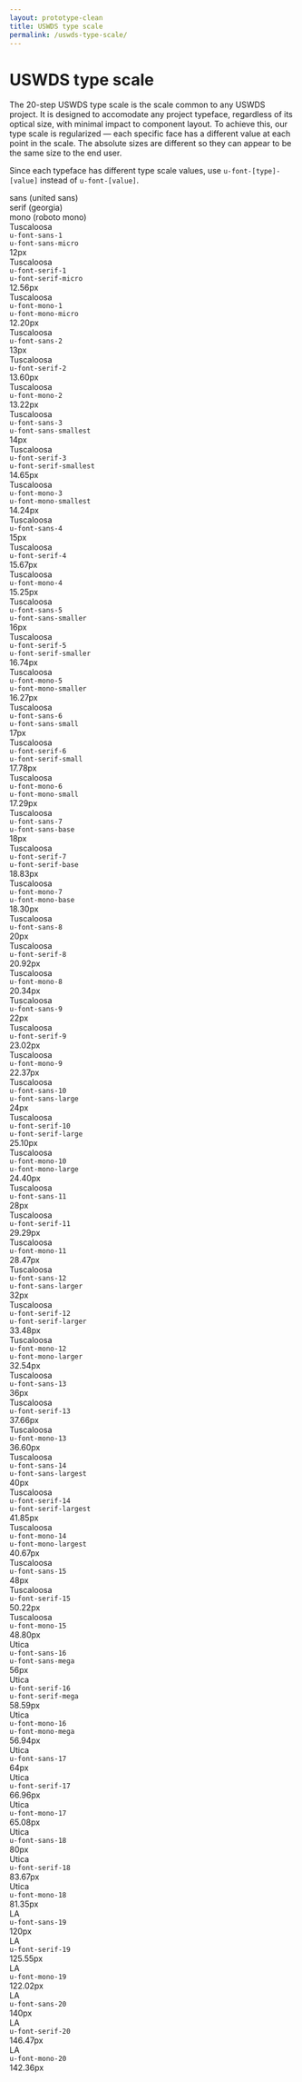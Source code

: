 ```yaml
---
layout: prototype-clean
title: USWDS type scale
permalink: /uswds-type-scale/
---
```


<div class="clearfix g-container-tablet-plus padding-top-6 line-height-smallest">
  <h1 class="font-weight-300 margin-bottom-4 margin-top-0">USWDS type scale</h1>
  <p class="line-height-base font-weight-300 margin-bottom-2">The 20-step USWDS type scale is the scale common to any USWDS project. It is designed to accomodate any project typeface, regardless of its optical size, with minimal impact to component layout. To achieve this, our type scale is regularized — each specific face has a different value at each point in the scale. The absolute sizes are different so they can appear to be the same size to the end user.</p>
  <p class="line-height-base font-weight-300 margin-bottom-6">Since each typeface has different type scale values, use <code class="txt-code">u-font-[type]-[value]</code> instead of <code class="txt-code">u-font-[value]</code>.</p>
  <div class="g-row g-gap align-items-center margin-bottom-2 padding-bottom-1 border-bottom-2px">
    <div class="g-col-4 font-weight-700 font-sans-1">sans (united sans)</div>
    <div class="g-col-4 font-weight-700 font-sans-1">serif (georgia)</div>
    <div class="g-col-4 font-weight-700 font-sans-1">mono (roboto mono)</div>
  </div>
  <div class="g-row g-gap align-items-center font-weight-400 padding-bottom-2 margin-bottom-2 border-bottom border-color-20">
    <div class="g-col-4 display-flex flex-direction-column justify-content-flex-end">
      <div class="font-sans-1 color-black-90">Tuscaloosa</div>
      <div class="font-mono-1 padding-top-2"><code class="txt-code font-mono-2">u-font-sans-1</code></div>
      <div class="font-mono-1 padding-top-2"><code class="txt-code font-mono-2 border background-color-0 color-black-90">u-font-sans-micro</code></div>
      <div class="padding-top-1p5 font-mono-1 font-weight-700">12px</div>
    </div>
    <div class="g-col-4 display-flex flex-direction-column justify-content-flex-end">
      <div class="font-serif-1 color-black-90">Tuscaloosa</div>
      <div class="font-mono-1 padding-top-2"><code class="txt-code font-mono-2">u-font-serif-1</code></div>
      <div class="font-mono-1 padding-top-2"><code class="txt-code font-mono-2 border background-color-0 color-black-90">u-font-serif-micro</code></div>
      <div class="padding-top-1p5 font-mono-1 font-weight-300">12.56px</div>
    </div>
    <div class="g-col-4 display-flex flex-direction-column justify-content-flex-end">
      <div class="font-mono-1 color-black-90">Tuscaloosa</div>
      <div class="font-mono-1 padding-top-2"><code class="txt-code font-mono-2">u-font-mono-1</code></div>
      <div class="font-mono-1 padding-top-2"><code class="txt-code font-mono-2 border background-color-0 color-black-90">u-font-mono-micro</code></div>
      <div class="padding-top-1p5 font-mono-1 font-weight-300">12.20px</div>
    </div>
  </div>

  <div class="g-row g-gap align-items-center font-weight-400 padding-bottom-2 margin-bottom-2 border-bottom border-color-20">
    <div class="g-col-4 display-flex flex-direction-column justify-content-flex-end">
      <div class="font-sans-2">Tuscaloosa</div>
      <div class="font-mono-1 padding-top-2"><code class="txt-code font-mono-2">u-font-sans-2</code></div>
      <div class="padding-top-1p5 font-mono-1 font-weight-700">13px</div>
    </div>
    <div class="g-col-4 display-flex flex-direction-column justify-content-flex-end">
      <div class="font-serif-2">Tuscaloosa</div>
      <div class="font-mono-1 padding-top-2"><code class="txt-code font-mono-2">u-font-serif-2</code></div>
      <div class="padding-top-1p5 font-mono-1 font-weight-300">13.60px</div>
    </div>
    <div class="g-col-4 display-flex flex-direction-column justify-content-flex-end">
      <div class="font-mono-2">Tuscaloosa</div>
      <div class="font-mono-1 padding-top-2"><code class="txt-code font-mono-2">u-font-mono-2</code></div>
      <div class="padding-top-1p5 font-mono-1 font-weight-300">13.22px</div>
    </div>
  </div>

  <div class="g-row g-gap align-items-center font-weight-400 padding-bottom-2 margin-bottom-2 border-bottom border-color-20">
    <div class="g-col-4 display-flex flex-direction-column justify-content-flex-end">
      <div class="font-sans-3 color-black-90">Tuscaloosa</div>
      <div class="font-mono-1 padding-top-2"><code class="txt-code font-mono-2">u-font-sans-3</code></div>
      <div class="font-mono-1 padding-top-2"><code class="txt-code font-mono-2 border background-color-0 color-black-90">u-font-sans-smallest</code></div>
      <div class="padding-top-1p5 font-mono-1 font-weight-700">14px</div>
    </div>
    <div class="g-col-4 display-flex flex-direction-column justify-content-flex-end">
      <div class="font-serif-3 color-black-90">Tuscaloosa</div>
      <div class="font-mono-1 padding-top-2"><code class="txt-code font-mono-2">u-font-serif-3</code></div>
      <div class="font-mono-1 padding-top-2"><code class="txt-code font-mono-2 border background-color-0 color-black-90">u-font-serif-smallest</code></div>
      <div class="padding-top-1p5 font-mono-1 font-weight-300">14.65px</div>
    </div>
    <div class="g-col-4 display-flex flex-direction-column justify-content-flex-end">
      <div class="font-mono-3 color-black-90">Tuscaloosa</div>
      <div class="font-mono-1 padding-top-2"><code class="txt-code font-mono-2">u-font-mono-3</code></div>
      <div class="font-mono-1 padding-top-2"><code class="txt-code font-mono-2 border background-color-0 color-black-90">u-font-mono-smallest</code></div>
      <div class="padding-top-1p5 font-mono-1 font-weight-300">14.24px</div>
    </div>
  </div>

  <div class="g-row g-gap align-items-center font-weight-400 padding-bottom-2 margin-bottom-2 border-bottom border-color-20">
    <div class="g-col-4 display-flex flex-direction-column justify-content-flex-end">
      <div class="font-sans-4">Tuscaloosa</div>
      <div class="font-mono-1 padding-top-2"><code class="txt-code font-mono-2">u-font-sans-4</code></div>
      <div class="padding-top-1p5 font-mono-1 font-weight-700">15px</div>
    </div>
    <div class="g-col-4 display-flex flex-direction-column justify-content-flex-end">
      <div class="font-serif-4">Tuscaloosa</div>
      <div class="font-mono-1 padding-top-2"><code class="txt-code font-mono-2">u-font-serif-4</code></div>
      <div class="padding-top-1p5 font-mono-1 font-weight-300">15.67px</div>
    </div>
    <div class="g-col-4 display-flex flex-direction-column justify-content-flex-end">
      <div class="font-mono-4">Tuscaloosa</div>
      <div class="font-mono-1 padding-top-2"><code class="txt-code font-mono-2">u-font-mono-4</code></div>
      <div class="padding-top-1p5 font-mono-1 font-weight-300">15.25px</div>
    </div>
  </div>

  <div class="g-row g-gap align-items-center font-weight-400 padding-bottom-2 margin-bottom-2 border-bottom border-color-20">
    <div class="g-col-4 display-flex flex-direction-column justify-content-flex-end">
      <div class="font-sans-5 color-black-90">Tuscaloosa</div>
      <div class="font-mono-1 padding-top-2"><code class="txt-code font-mono-2">u-font-sans-5</code></div>
      <div class="font-mono-1 padding-top-2"><code class="txt-code font-mono-2 border background-color-0 color-black-90">u-font-sans-smaller</code></div>
      <div class="padding-top-1p5 font-mono-1 font-weight-700">16px</div>
    </div>
    <div class="g-col-4 display-flex flex-direction-column justify-content-flex-end">
      <div class="font-serif-5 color-black-90">Tuscaloosa</div>
      <div class="font-mono-1 padding-top-2"><code class="txt-code font-mono-2">u-font-serif-5</code></div>
      <div class="font-mono-1 padding-top-2"><code class="txt-code font-mono-2 border background-color-0 color-black-90">u-font-serif-smaller</code></div>
      <div class="padding-top-1p5 font-mono-1 font-weight-300">16.74px</div>
    </div>
    <div class="g-col-4 display-flex flex-direction-column justify-content-flex-end">
      <div class="font-mono-5 color-black-90">Tuscaloosa</div>
      <div class="font-mono-1 padding-top-2"><code class="txt-code font-mono-2">u-font-mono-5</code></div>
      <div class="font-mono-1 padding-top-2"><code class="txt-code font-mono-2 border background-color-0 color-black-90">u-font-mono-smaller</code></div>
      <div class="padding-top-1p5 font-mono-1 font-weight-300">16.27px</div>
    </div>
  </div>

  <div class="g-row g-gap align-items-center font-weight-400 padding-bottom-2 margin-bottom-2 border-bottom border-color-20">
    <div class="g-col-4 display-flex flex-direction-column justify-content-flex-end">
      <div class="font-sans-6 color-black-90">Tuscaloosa</div>
      <div class="font-mono-1 padding-top-2"><code class="txt-code font-mono-2">u-font-sans-6</code></div>
      <div class="font-mono-1 padding-top-2"><code class="txt-code font-mono-2 border background-color-0 color-black-90">u-font-sans-small</code></div>
      <div class="padding-top-1p5 font-mono-1 font-weight-700">17px</div>
    </div>
    <div class="g-col-4 display-flex flex-direction-column justify-content-flex-end">
      <div class="font-serif-6 color-black-90">Tuscaloosa</div>
      <div class="font-mono-1 padding-top-2"><code class="txt-code font-mono-2">u-font-serif-6</code></div>
      <div class="font-mono-1 padding-top-2"><code class="txt-code font-mono-2 border background-color-0 color-black-90">u-font-serif-small</code></div>
      <div class="padding-top-1p5 font-mono-1 font-weight-300">17.78px</div>
    </div>
    <div class="g-col-4 display-flex flex-direction-column justify-content-flex-end">
      <div class="font-mono-6 color-black-90">Tuscaloosa</div>
      <div class="font-mono-1 padding-top-2"><code class="txt-code font-mono-2">u-font-mono-6</code></div>
      <div class="font-mono-1 padding-top-2"><code class="txt-code font-mono-2 border background-color-0 color-black-90">u-font-mono-small</code></div>
      <div class="padding-top-1p5 font-mono-1 font-weight-300">17.29px</div>
    </div>
  </div>

  <div class="g-row g-gap align-items-center font-weight-400 padding-bottom-2 margin-bottom-2 border-bottom border-color-20">
    <div class="g-col-4 display-flex flex-direction-column justify-content-flex-end">
      <div class="font-sans-7 color-black-90">Tuscaloosa</div>
      <div class="font-mono-1 padding-top-2"><code class="txt-code font-mono-2">u-font-sans-7</code></div>
      <div class="font-mono-1 padding-top-2"><code class="txt-code font-mono-2 border background-color-0 color-black-90">u-font-sans-base</code></div>
      <div class="padding-top-1p5 font-mono-1 font-weight-700">18px</div>
    </div>
    <div class="g-col-4 display-flex flex-direction-column justify-content-flex-end">
      <div class="font-serif-7 color-black-90">Tuscaloosa</div>
      <div class="font-mono-1 padding-top-2"><code class="txt-code font-mono-2">u-font-serif-7</code></div>
      <div class="font-mono-1 padding-top-2"><code class="txt-code font-mono-2 border background-color-0 color-black-90">u-font-serif-base</code></div>
    <div class="padding-top-1p5 font-mono-1 font-weight-300">18.83px</div>
    </div>
    <div class="g-col-4 display-flex flex-direction-column justify-content-flex-end">
      <div class="font-mono-7 color-black-90">Tuscaloosa</div>
      <div class="font-mono-1 padding-top-2"><code class="txt-code font-mono-2">u-font-mono-7</code></div>
      <div class="font-mono-1 padding-top-2"><code class="txt-code font-mono-2 border background-color-0 color-black-90">u-font-mono-base</code></div>
      <div class="padding-top-1p5 font-mono-1 font-weight-300">18.30px</div>
    </div>
  </div>

  <div class="g-row g-gap align-items-center font-weight-400 padding-bottom-2 margin-bottom-2 border-bottom border-color-20">
    <div class="g-col-4 display-flex flex-direction-column justify-content-flex-end">
      <div class="font-sans-8">Tuscaloosa</div>
      <div class="font-mono-1 padding-top-2"><code class="txt-code font-mono-2">u-font-sans-8</code></div>
      <div class="padding-top-1p5 font-mono-1 font-weight-700">20px</div>
    </div>
    <div class="g-col-4 display-flex flex-direction-column justify-content-flex-end">
      <div class="font-serif-8">Tuscaloosa</div>
      <div class="font-mono-1 padding-top-2"><code class="txt-code font-mono-2">u-font-serif-8</code></div>
      <div class="padding-top-1p5 font-mono-1 font-weight-300">20.92px</div>
    </div>
    <div class="g-col-4 display-flex flex-direction-column justify-content-flex-end">
      <div class="font-mono-8">Tuscaloosa</div>
      <div class="font-mono-1 padding-top-2"><code class="txt-code font-mono-2">u-font-mono-8</code></div>
      <div class="padding-top-1p5 font-mono-1 font-weight-300">20.34px</div>
    </div>
  </div>

  <div class="g-row g-gap align-items-center font-weight-400 padding-bottom-2 margin-bottom-2 border-bottom border-color-20">
    <div class="g-col-4 display-flex flex-direction-column justify-content-flex-end">
      <div class="font-sans-9">Tuscaloosa</div>
      <div class="font-mono-1 padding-top-2"><code class="txt-code font-mono-2">u-font-sans-9</code></div>
      <div class="padding-top-1p5 font-mono-1 font-weight-700">22px</div>
    </div>
    <div class="g-col-4 display-flex flex-direction-column justify-content-flex-end">
      <div class="font-serif-9">Tuscaloosa</div>
      <div class="font-mono-1 padding-top-2"><code class="txt-code font-mono-2">u-font-serif-9</code></div>
      <div class="padding-top-1p5 font-mono-1 font-weight-300">23.02px</div>
    </div>
    <div class="g-col-4 display-flex flex-direction-column justify-content-flex-end">
      <div class="font-mono-9">Tuscaloosa</div>
      <div class="font-mono-1 padding-top-2"><code class="txt-code font-mono-2">u-font-mono-9</code></div>
      <div class="padding-top-1p5 font-mono-1 font-weight-300">22.37px</div>
    </div>
  </div>

  <div class="g-row g-gap align-items-center font-weight-400 padding-bottom-2 margin-bottom-2 border-bottom border-color-20">
    <div class="g-col-4 display-flex flex-direction-column justify-content-flex-end">
      <div class="font-sans-10 color-black-90">Tuscaloosa</div>
      <div class="font-mono-1 padding-top-2"><code class="txt-code font-mono-2">u-font-sans-10</code></div>
      <div class="font-mono-1 padding-top-2"><code class="txt-code font-mono-2 border background-color-0 color-black-90">u-font-sans-large</code></div>
    <div class="padding-top-1p5 font-mono-1 font-weight-700">24px</div>
    </div>
    <div class="g-col-4 display-flex flex-direction-column justify-content-flex-end">
      <div class="font-serif-10 color-black-90">Tuscaloosa</div>
      <div class="font-mono-1 padding-top-2"><code class="txt-code font-mono-2">u-font-serif-10</code></div>
      <div class="font-mono-1 padding-top-2"><code class="txt-code font-mono-2 border background-color-0 color-black-90">u-font-serif-large</code></div>
      <div class="padding-top-1p5 font-mono-1 font-weight-300">25.10px</div>
    </div>
    <div class="g-col-4 display-flex flex-direction-column justify-content-flex-end">
      <div class="font-mono-10 color-black-90">Tuscaloosa</div>
      <div class="font-mono-1 padding-top-2"><code class="txt-code font-mono-2">u-font-mono-10</code></div>
      <div class="font-mono-1 padding-top-2"><code class="txt-code font-mono-2 border background-color-0 color-black-90">u-font-mono-large</code></div>
      <div class="padding-top-1p5 font-mono-1 font-weight-300">24.40px</div>
    </div>
  </div>

  <div class="g-row g-gap align-items-center font-weight-400 padding-bottom-2 margin-bottom-2 border-bottom border-color-20">
    <div class="g-col-4 display-flex flex-direction-column justify-content-flex-end">
      <div class="font-sans-11">Tuscaloosa</div>
      <div class="font-mono-1 padding-top-2"><code class="txt-code font-mono-2">u-font-sans-11</code></div>
      <div class="padding-top-1p5 font-mono-1 font-weight-700">28px</div>
    </div>
    <div class="g-col-4 display-flex flex-direction-column justify-content-flex-end">
      <div class="font-serif-11">Tuscaloosa</div>
      <div class="font-mono-1 padding-top-2"><code class="txt-code font-mono-2">u-font-serif-11</code></div>
      <div class="padding-top-1p5 font-mono-1 font-weight-300">29.29px</div>
    </div>
    <div class="g-col-4 display-flex flex-direction-column justify-content-flex-end">
      <div class="font-mono-11">Tuscaloosa</div>
      <div class="font-mono-1 padding-top-2"><code class="txt-code font-mono-2">u-font-mono-11</code></div>
      <div class="padding-top-1p5 font-mono-1 font-weight-300">28.47px</div>
    </div>
  </div>

  <div class="g-row g-gap align-items-center font-weight-400 padding-bottom-2 margin-bottom-2 border-bottom border-color-20">
    <div class="g-col-4 display-flex flex-direction-column justify-content-flex-end">
      <div class="font-sans-12 color-black-90">Tuscaloosa</div>
      <div class="font-mono-1 padding-top-2"><code class="txt-code font-mono-2">u-font-sans-12</code></div>
      <div class="font-mono-1 padding-top-2"><code class="txt-code font-mono-2 border background-color-0 color-black-90">u-font-sans-larger</code></div>
      <div class="padding-top-1p5 font-mono-1 font-weight-700">32px</div>
    </div>
    <div class="g-col-4 display-flex flex-direction-column justify-content-flex-end">
      <div class="font-serif-12 color-black-90">Tuscaloosa</div>
      <div class="font-mono-1 padding-top-2"><code class="txt-code font-mono-2">u-font-serif-12</code></div>
      <div class="font-mono-1 padding-top-2"><code class="txt-code font-mono-2 border background-color-0 color-black-90">u-font-serif-larger</code></div>
      <div class="padding-top-1p5 font-mono-1 font-weight-300">33.48px</div>
    </div>
    <div class="g-col-4 display-flex flex-direction-column justify-content-flex-end">
      <div class="font-mono-12 color-black-90">Tuscaloosa</div>
      <div class="font-mono-1 padding-top-2"><code class="txt-code font-mono-2">u-font-mono-12</code></div>
      <div class="font-mono-1 padding-top-2"><code class="txt-code font-mono-2 border background-color-0 color-black-90">u-font-mono-larger</code></div>
      <div class="padding-top-1p5 font-mono-1 font-weight-300">32.54px</div>
    </div>
  </div>

  <div class="g-row g-gap align-items-center font-weight-400 padding-bottom-2 margin-bottom-2 border-bottom border-color-20">
    <div class="g-col-4 display-flex flex-direction-column justify-content-flex-end">
      <div class="font-sans-13">Tuscaloosa</div>
      <div class="font-mono-1 padding-top-2"><code class="txt-code font-mono-2">u-font-sans-13</code></div>
      <div class="padding-top-1p5 font-mono-1 font-weight-700">36px</div>
    </div>
    <div class="g-col-4 display-flex flex-direction-column justify-content-flex-end">
      <div class="font-serif-13">Tuscaloosa</div>
      <div class="font-mono-1 padding-top-2"><code class="txt-code font-mono-2">u-font-serif-13</code></div>
      <div class="padding-top-1p5 font-mono-1 font-weight-300">37.66px</div>
    </div>
    <div class="g-col-4 display-flex flex-direction-column justify-content-flex-end">
      <div class="font-mono-13">Tuscaloosa</div>
      <div class="font-mono-1 padding-top-2"><code class="txt-code font-mono-2">u-font-mono-13</code></div>
      <div class="padding-top-1p5 font-mono-1 font-weight-300">36.60px</div>
    </div>
  </div>

  <div class="g-row g-gap align-items-center font-weight-400 padding-bottom-2 margin-bottom-2 border-bottom border-color-20">
    <div class="g-col-4 display-flex flex-direction-column justify-content-flex-end">
      <div class="font-sans-14 color-black-90">Tuscaloosa</div>
      <div class="font-mono-1 padding-top-2"><code class="txt-code font-mono-2">u-font-sans-14</code></div>
      <div class="font-mono-1 padding-top-2"><code class="txt-code font-mono-2 border background-color-0 color-black-90">u-font-sans-largest</code></div>
    <div class="padding-top-1p5 font-mono-1 font-weight-700">40px</div>
    </div>
    <div class="g-col-4 display-flex flex-direction-column justify-content-flex-end">
      <div class="font-serif-14 color-black-90">Tuscaloosa</div>
      <div class="font-mono-1 padding-top-2"><code class="txt-code font-mono-2">u-font-serif-14</code></div>
      <div class="font-mono-1 padding-top-2"><code class="txt-code font-mono-2 border background-color-0 color-black-90">u-font-serif-largest</code></div>
      <div class="padding-top-1p5 font-mono-1 font-weight-300">41.85px</div>
    </div>
    <div class="g-col-4 display-flex flex-direction-column justify-content-flex-end">
      <div class="font-mono-14 color-black-90">Tuscaloosa</div>
      <div class="font-mono-1 padding-top-2"><code class="txt-code font-mono-2">u-font-mono-14</code></div>
      <div class="font-mono-1 padding-top-2"><code class="txt-code font-mono-2 border background-color-0 color-black-90">u-font-mono-largest</code></div>
      <div class="padding-top-1p5 font-mono-1 font-weight-300">40.67px</div>
    </div>
  </div>

  <div class="g-row g-gap align-items-center font-weight-400 padding-bottom-2 margin-bottom-2 border-bottom border-color-20">
    <div class="g-col-4 display-flex flex-direction-column justify-content-flex-end">
      <div class="font-sans-15">Tuscaloosa</div>
      <div class="font-mono-1 padding-top-2"><code class="txt-code font-mono-2">u-font-sans-15</code></div>
      <div class="padding-top-1p5 font-mono-1 font-weight-700">48px</div>
    </div>
    <div class="g-col-4 display-flex flex-direction-column justify-content-flex-end">
      <div class="font-serif-15">Tuscaloosa</div>
      <div class="font-mono-1 padding-top-2"><code class="txt-code font-mono-2">u-font-serif-15</code></div>
      <div class="padding-top-1p5 font-mono-1 font-weight-300">50.22px</div>
    </div>
    <div class="g-col-4 display-flex flex-direction-column justify-content-flex-end">
      <div class="font-mono-15">Tuscaloosa</div>
      <div class="font-mono-1 padding-top-2"><code class="txt-code font-mono-2">u-font-mono-15</code></div>
      <div class="padding-top-1p5 font-mono-1 font-weight-300">48.80px</div>
    </div>
  </div>

  <div class="g-row g-gap align-items-center font-weight-400 padding-bottom-2 margin-bottom-2 border-bottom border-color-20">
    <div class="g-col-4 display-flex flex-direction-column justify-content-flex-end">
      <div class="font-sans-16">Utica</div>
      <div class="font-mono-1 padding-top-2"><code class="txt-code font-mono-2">u-font-sans-16</code></div>
      <div class="font-mono-1 padding-top-2"><code class="txt-code font-mono-2 border background-color-0">u-font-sans-mega</code></div>
      <div class="padding-top-1p5 font-mono-1 font-weight-700">56px</div>
    </div>
    <div class="g-col-4 display-flex flex-direction-column justify-content-flex-end">
      <div class="font-serif-16">Utica</div>
      <div class="font-mono-1 padding-top-2"><code class="txt-code font-mono-2">u-font-serif-16</code></div>
      <div class="font-mono-1 padding-top-2"><code class="txt-code font-mono-2 border background-color-0">u-font-serif-mega</code></div>
    <div class="padding-top-1p5 font-mono-1 font-weight-300">58.59px</div>
    </div>
    <div class="g-col-4 display-flex flex-direction-column justify-content-flex-end">
      <div class="font-mono-16">Utica</div>
      <div class="font-mono-1 padding-top-2"><code class="txt-code font-mono-2">u-font-mono-16</code></div>
      <div class="font-mono-1 padding-top-2"><code class="txt-code font-mono-2 border background-color-0">u-font-mono-mega</code></div>
    <div class="padding-top-1p5 font-mono-1 font-weight-300">56.94px</div>
    </div>
  </div>

  <div class="g-row g-gap align-items-center font-weight-400 padding-bottom-2 margin-bottom-2 border-bottom border-color-20">
    <div class="g-col-4 display-flex flex-direction-column justify-content-flex-end">
      <div class="font-sans-17">Utica</div>
      <div class="font-mono-1 padding-top-2"><code class="txt-code font-mono-2">u-font-sans-17</code></div>
      <div class="padding-top-1p5 font-mono-1 font-weight-700">64px</div>
    </div>
    <div class="g-col-4 display-flex flex-direction-column justify-content-flex-end">
      <div class="font-serif-17">Utica</div>
      <div class="font-mono-1 padding-top-2"><code class="txt-code font-mono-2">u-font-serif-17</code></div>
      <div class="padding-top-1p5 font-mono-1 font-weight-300">66.96px</div>
    </div>
    <div class="g-col-4 display-flex flex-direction-column justify-content-flex-end">
      <div class="font-mono-17">Utica</div>
      <div class="font-mono-1 padding-top-2"><code class="txt-code font-mono-2">u-font-mono-17</code></div>
      <div class="padding-top-1p5 font-mono-1 font-weight-300">65.08px</div>
    </div>
  </div>

  <div class="g-row g-gap align-items-center font-weight-400 padding-bottom-2 margin-bottom-2 border-bottom border-color-20">
    <div class="g-col-4 display-flex flex-direction-column justify-content-flex-end">
      <div class="font-sans-18">Utica</div>
      <div class="font-mono-1 padding-top-2"><code class="txt-code font-mono-2">u-font-sans-18</code></div>
      <div class="padding-top-1p5 font-mono-1 font-weight-700">80px</div>
    </div>
    <div class="g-col-4 display-flex flex-direction-column justify-content-flex-end">
      <div class="font-serif-18">Utica</div>
      <div class="font-mono-1 padding-top-2"><code class="txt-code font-mono-2">u-font-serif-18</code></div>
      <div class="padding-top-1p5 font-mono-1 font-weight-300">83.67px</div>
    </div>
    <div class="g-col-4 display-flex flex-direction-column justify-content-flex-end">
      <div class="font-mono-18">Utica</div>
      <div class="font-mono-1 padding-top-2"><code class="txt-code font-mono-2">u-font-mono-18</code></div>
      <div class="padding-top-1p5 font-mono-1 font-weight-300">81.35px</div>
    </div>
  </div>

  <div class="g-row g-gap font-weight-400 padding-bottom-2 margin-bottom-2 border-bottom border-color-20">
    <div class="g-col-4 display-flex flex-direction-column justify-content-flex-end">
      <div class="font-sans-19">LA</div>
      <div class="font-mono-1 padding-top-2"><code class="txt-code font-mono-2">u-font-sans-19</code></div>
      <div class="padding-top-1p5 font-mono-1 font-weight-700">120px</div>
    </div>
    <div class="g-col-4 display-flex flex-direction-column justify-content-flex-end">
      <div class="font-serif-19">LA</div>
      <div class="font-mono-1 padding-top-2"><code class="txt-code font-mono-2">u-font-serif-19</code></div>
      <div class="padding-top-1p5 font-mono-1 font-weight-300">125.55px</div>
    </div>
    <div class="g-col-4 display-flex flex-direction-column justify-content-flex-end">
      <div class="font-mono-19">LA</div>
      <div class="font-mono-1 padding-top-2"><code class="txt-code font-mono-2">u-font-mono-19</code></div>
      <div class="padding-top-1p5 font-mono-1 font-weight-300">122.02px</div>
    </div>
  </div>

  <div class="g-row g-gap font-weight-400 padding-bottom-2 margin-bottom-2 border-bottom border-color-20">
    <div class="g-col-4 display-flex flex-direction-column justify-content-flex-end">
      <div class="font-sans-20">LA</div>
      <div class="font-mono-1 padding-top-2"><code class="txt-code font-mono-2">u-font-sans-20</code></div>
      <div class="padding-top-1p5 font-mono-1 font-weight-700">140px</div>
    </div>
    <div class="g-col-4 display-flex flex-direction-column justify-content-flex-end">
      <div class="font-serif-20">LA</div>
      <div class="font-mono-1 padding-top-2"><code class="txt-code font-mono-2">u-font-serif-20</code></div>
      <div class="padding-top-1p5 font-mono-1 font-weight-300">146.47px</div>
    </div>
    <div class="g-col-4 display-flex flex-direction-column justify-content-flex-end">
      <div class="font-mono-20">LA</div>
      <div class="font-mono-1 padding-top-2"><code class="txt-code font-mono-2">u-font-mono-20</code></div>
      <div class="padding-top-1p5 font-mono-1 font-weight-300">142.36px</div>
    </div>
  </div>



</div>
